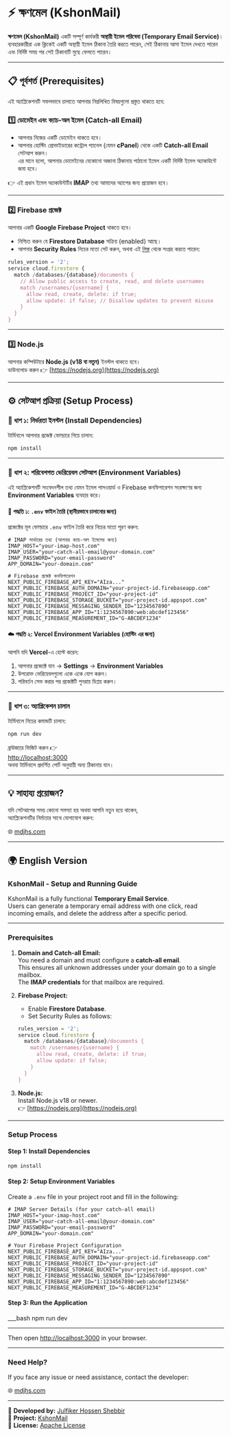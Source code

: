 # ⚡ ক্ষণমেল (KshonMail)

**ক্ষণমেল (KshonMail)** একটি সম্পূর্ণ কার্যকরী **অস্থায়ী ইমেল পরিষেবা (Temporary Email Service)**।  
ব্যবহারকারীরা এক ক্লিকেই একটি অস্থায়ী ইমেল ঠিকানা তৈরি করতে পারেন, সেই ঠিকানায় আসা ইমেল দেখতে পারেন এবং নির্দিষ্ট সময় পর সেই ঠিকানাটি মুছে ফেলতে পারেন।

---

## 📋 পূর্বশর্ত (Prerequisites)

এই অ্যাপ্লিকেশনটি সফলভাবে চালাতে আপনার নিম্নলিখিত বিষয়গুলো প্রস্তুত থাকতে হবে:

### 1️⃣ ডোমেইন এবং ক্যাচ-অল ইমেল (Catch-all Email)

- আপনার নিজের একটি ডোমেইন থাকতে হবে।  
- আপনার হোস্টিং প্রোভাইডারের কন্ট্রোল প্যানেল (যেমন **cPanel**) থেকে একটি **Catch-all Email** সেটআপ করুন।  
  এর মানে হলো, আপনার ডোমেইনের যেকোনো অজানা ঠিকানায় পাঠানো ইমেল একটি নির্দিষ্ট ইমেল অ্যাকাউন্টে জমা হবে।

👉 এই প্রধান ইমেল অ্যাকাউন্টটির **IMAP** তথ্য আমাদের অ্যাপের জন্য প্রয়োজন হবে।

---

### 2️⃣ Firebase প্রজেক্ট

আপনার একটি **Google Firebase Project** থাকতে হবে।

- নিশ্চিত করুন যে **Firestore Database** সক্রিয় (enabled) আছে।
- আপনার **Security Rules** নিচের মতো সেট করুন, অথবা এই [লিঙ্ক](https://github.com/julfikerhossenshebbir/kshonmail/blob/main/firestore.rules) থেকে সংগ্রহ করতে পারেন:

```js
rules_version = '2';
service cloud.firestore {
  match /databases/{database}/documents {
    // Allow public access to create, read, and delete usernames
    match /usernames/{username} {
      allow read, create, delete: if true;
      allow update: if false; // Disallow updates to prevent misuse
    }
  }
}
```

---

### 3️⃣ Node.js

আপনার কম্পিউটারে **Node.js (v18 বা নতুন)** ইনস্টল থাকতে হবে।  
ডাউনলোড করুন 👉 [https://nodejs.org](https://nodejs.org)

---

## ⚙️ সেটআপ প্রক্রিয়া (Setup Process)

### 🔹 ধাপ ১: নির্ভরতা ইনস্টল (Install Dependencies)

টার্মিনালে আপনার প্রজেক্ট ফোল্ডারে গিয়ে চালান:

```bash
npm install
```

---

### 🔹 ধাপ ২: পরিবেশগত ভেরিয়েবল সেটআপ (Environment Variables)

এই অ্যাপ্লিকেশনটি সংবেদনশীল তথ্য যেমন ইমেল পাসওয়ার্ড ও Firebase কনফিগারেশন সংরক্ষণের জন্য **Environment Variables** ব্যবহার করে।

#### 🧩 পদ্ধতি ১: `.env` ফাইল তৈরি (স্থানীয়ভাবে চালানোর জন্য)

প্রজেক্টের মূল ফোল্ডারে `.env` ফাইল তৈরি করে নিচের মতো পূরণ করুন:

```env
# IMAP সার্ভারের তথ্য (আপনার ক্যাচ-অল ইমেলের জন্য)
IMAP_HOST="your-imap-host.com"
IMAP_USER="your-catch-all-email@your-domain.com"
IMAP_PASSWORD="your-email-password"
APP_DOMAIN="your-domain.com"

# Firebase প্রজেক্ট কনফিগারেশন
NEXT_PUBLIC_FIREBASE_API_KEY="AIza..."
NEXT_PUBLIC_FIREBASE_AUTH_DOMAIN="your-project-id.firebaseapp.com"
NEXT_PUBLIC_FIREBASE_PROJECT_ID="your-project-id"
NEXT_PUBLIC_FIREBASE_STORAGE_BUCKET="your-project-id.appspot.com"
NEXT_PUBLIC_FIREBASE_MESSAGING_SENDER_ID="1234567890"
NEXT_PUBLIC_FIREBASE_APP_ID="1:1234567890:web:abcdef123456"
NEXT_PUBLIC_FIREBASE_MEASUREMENT_ID="G-ABCDEF1234"
```

#### ☁️ পদ্ধতি ২: Vercel Environment Variables (হোস্টিং এর জন্য)

আপনি যদি **Vercel**-এ হোস্ট করেন:

1. আপনার প্রজেক্টে যান → **Settings** → **Environment Variables**
2. উপরোক্ত ভেরিয়েবলগুলো একে একে যোগ করুন।
3. পরিবর্তন সেভ করার পর প্রজেক্টটি পুনরায় ডিপ্লয় করুন।

---

### 🔹 ধাপ ৩: অ্যাপ্লিকেশন চালান

টার্মিনালে নিচের কমান্ডটি চালান:

```bash
npm run dev
```

ব্রাউজারে ভিজিট করুন 👉  
[http://localhost:3000](http://localhost:3000)  
অথবা টার্মিনালে প্রদর্শিত পোর্ট অনুযায়ী অন্য ঠিকানায় যান।

---

## 💡 সাহায্য প্রয়োজন?

যদি সেটআপের সময় কোনো সমস্যা হয় অথবা আপনি নতুন হয়ে থাকেন,  
অ্যাপ্লিকেশনটির নির্মাতার সাথে যোগাযোগ করুন:

🌐 [mdjhs.com](https://mdjhs.com)

---

## 🌍 English Version

### KshonMail - Setup and Running Guide

KshonMail is a fully functional **Temporary Email Service**.  
Users can generate a temporary email address with one click, read incoming emails, and delete the address after a specific period.

---

### Prerequisites

1. **Domain and Catch-all Email:**  
   You need a domain and must configure a **catch-all email**.  
   This ensures all unknown addresses under your domain go to a single mailbox.  
   The **IMAP credentials** for that mailbox are required.

2. **Firebase Project:**  
   - Enable **Firestore Database**.  
   - Set Security Rules as follows:

   ```js
   rules_version = '2';
   service cloud.firestore {
     match /databases/{database}/documents {
       match /usernames/{username} {
         allow read, create, delete: if true;
         allow update: if false;
       }
     }
   }
   ```

3. **Node.js:**  
   Install Node.js v18 or newer.  
   👉 [https://nodejs.org](https://nodejs.org)

---

### Setup Process

#### Step 1: Install Dependencies

```bash
npm install
```

#### Step 2: Setup Environment Variables

Create a `.env` file in your project root and fill in the following:

```env
# IMAP Server Details (for your catch-all email)
IMAP_HOST="your-imap-host.com"
IMAP_USER="your-catch-all-email@your-domain.com"
IMAP_PASSWORD="your-email-password"
APP_DOMAIN="your-domain.com"

# Your Firebase Project Configuration
NEXT_PUBLIC_FIREBASE_API_KEY="AIza..."
NEXT_PUBLIC_FIREBASE_AUTH_DOMAIN="your-project-id.firebaseapp.com"
NEXT_PUBLIC_FIREBASE_PROJECT_ID="your-project-id"
NEXT_PUBLIC_FIREBASE_STORAGE_BUCKET="your-project-id.appspot.com"
NEXT_PUBLIC_FIREBASE_MESSAGING_SENDER_ID="1234567890"
NEXT_PUBLIC_FIREBASE_APP_ID="1:1234567890:web:abcdef123456"
NEXT_PUBLIC_FIREBASE_MEASUREMENT_ID="G-ABCDEF1234"
```

#### Step 3: Run the Application

___bash
npm run dev
___

Then open [http://localhost:3000](http://localhost:3000) in your browser.

---

### Need Help?

If you face any issue or need assistance, contact the developer:

🌐 [mdjhs.com](https://mdjhs.com)

---

🧠 **Developed by:** [Julfiker Hossen Shebbir](https://mdjhs.com)  
🚀 **Project:** [KshonMail](https://kshonmail.vercel.app/)  
📄 **License:** [Apache License](./LICENSE)
